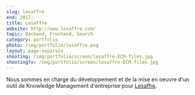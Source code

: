 ```yaml
---
slug: lesaffre
end: 2017-
title: Lesaffre
website: http://www.lesaffre.com/
topic: Backend, Frontend, Search
category: portfolio
photo: /img/portfolio/lesaffre.png
layout: page-separate
shooting: /img/portfolio/screen/lesaffre-ECM-files.jpg
shootingfx: /img/portfolio/screen/lesaffre-ECM-files.jpg
---
```

Nous sommes en charge du développement et de la mise en oeuvre d'un outil de Knowledge Management d'entreprise pour [Lesaffre]({{page.website}}).
